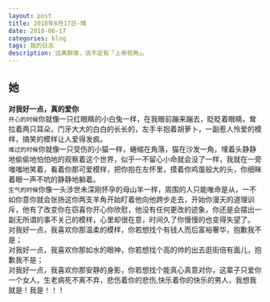 ```yaml
---
layout: post
title: 2018年6月17日-晴
date: 2018-06-17
categories: blog
tags: 我的日志
description: 远离群体，说不定有「上帝视角」。
---
```


## 她
**对我好一点，真的爱你**  
`开心的时候`你就像一只红眼睛的小白兔一样，在我眼前蹦来蹦去，眨眨着眼睛，耷拉着两只耳朵，门牙大大的白白的长长的，左手半抱着胡萝卜，一副惹人怜爱的模样，搞笑的模样让人爱得发疯。  
`难过的时候`你就像一只受伤的小猫一样，蜷缩在角落，猫在沙发一角，埋着头静静地偷偷地怕怕地的观察着这个世界，似乎一不留心小命就会没了一样，我就在一旁嗤嗤地笑着，看着你那可爱模样，把你抱在左怀里，摸着你鸡蛋般大的头，你细眯着眼一声不吭的静静地躺着。  
`生气的时候`你像一头涉世未深刚怀孕的母山羊一样，周围的人只能唯命是从，一不如你意你就会张扬这你两支羊角开始盯着他向他跨步走去，开始你漫天的道理训斥，他有了改变你在窃喜你开心你欣慰，他没有任何更改的迹象，你还是会摆出一副无所谓的事不关己的模样，心里却很在意，时间久了你慢慢的也变得失望了。  
对我好一点，我喜欢你那温柔的模样，你若想找个有钱人而后富裕奢华，抱歉我不是；  
对我好一点，我喜欢你那如水的眼神，你若想找个高的帅的出去逛街倍有面儿，抱歉我不是；  
对我好一点，我喜欢你那安静的身影，你若想找个能真心真意对你，这辈子只爱你一个女人，生老病死不离不弃，悲伤着你的悲伤,快乐着你的快乐的男人，我想我就是！我是！！！
